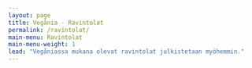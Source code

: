 ```yaml
---
layout: page
title: Vegånia - Ravintolat
permalink: /ravintolat/
main-menu: Ravintolat
main-menu-weight: 1
lead: "Vegåniassa mukana olevat ravintolat julkistetaan myöhemmin."
---
```

